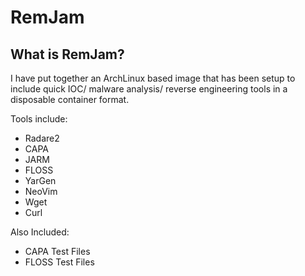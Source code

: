 # RemJam

## What is RemJam?

I have put together an ArchLinux based image that has been setup to include quick IOC/ malware analysis/ reverse engineering tools in a disposable container format.

Tools include:
- Radare2
- CAPA
- JARM
- FLOSS
- YarGen
- NeoVim
- Wget
- Curl

Also Included:
- CAPA Test Files
- FLOSS Test Files
